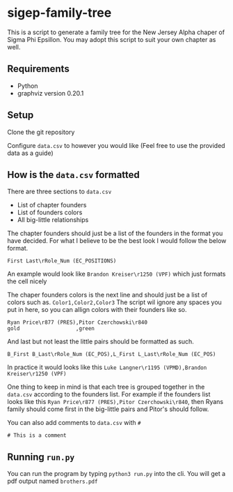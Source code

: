 # sigep-family-tree
This is a script to generate a family tree for the New Jersey Alpha chaper of Sigma Phi Epsillon. You may adopt this script to suit your own chapter as well.

## Requirements
* Python
* graphviz version 0.20.1

## Setup
Clone the git repository

Configure `data.csv` to however you would like (Feel free to use the provided data as a guide)

## How is the `data.csv` formatted
There are three sections to `data.csv`

* List of chapter founders
* List of founders colors
* All big-little relationships

The chapter founders should just be a list of the founders in the format you have decided. For what I believe to be the best look I would follow the below format.

```
First Last\rRole_Num (EC_POSITIONS)
```
An example would look like `Brandon Kreiser\r1250 (VPF)` which just formats the cell nicely

The chaper founders colors is the next line and should just be a list of colors such as. `Color1,Color2,Color3` The script wil ignore any spaces you put in here, so you can allign colors with their founders like so.

```
Ryan Price\r877 (PRES),Pitor Czerchowski\r840
gold                  ,green
```

And last but not least the little pairs should be formatted as such.

```
B_First B_Last\rRole_Num (EC_POS),L_First L_Last\rRole_Num (EC_POS)
```

In practice it would looks like this `Luke Langner\r1195 (VPMD),Brandon Kreiser\r1250 (VPF)`

One thing to keep in mind is that each tree is grouped together in the `data.csv` according to the founders list. For example if the founders list looks like this `Ryan Price\r877 (PRES),Pitor Czerchowski\r840`, then Ryans family should come first in the big-little pairs and Pitor's should follow.

You can also add comments to `data.csv` with `#`

```
# This is a comment
```

## Running `run.py`
You can run the program by typing `python3 run.py` into the cli. You will get a pdf output named `brothers.pdf`
